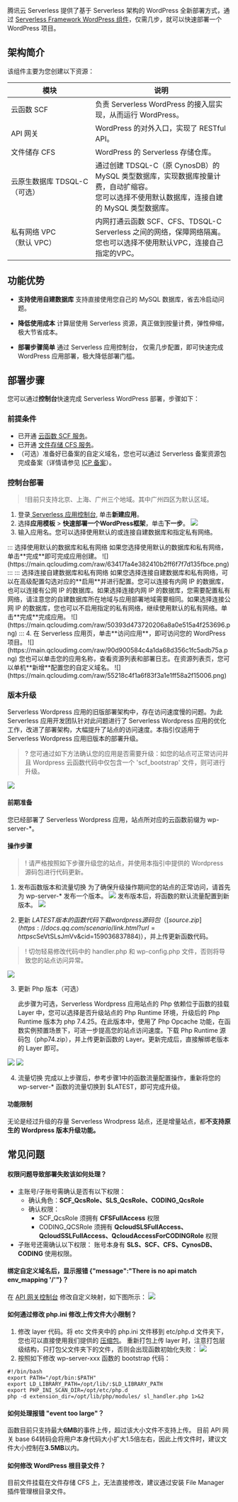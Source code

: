 腾讯云 Serverless 提供了基于 Serverless 架构的 WordPress 全新部署方式，通过 [Serverless Framework WordPress 组件](https://github.com/serverless-components/tencent-wordpress)，仅需几步，就可以快速部署一个 WordPress 项目。

## 架构简介
该组件主要为您创建以下资源：

| 模块 | 说明 | 
|---------|---------|
| 云函数 SCF | 负责 Serverless WordPress 的接入层实现，从而运行 WordPress。  |
| API 网关| WordPress 的对外入口，实现了 RESTful API。  |
| 文件储存 CFS  | WordPress 的 Serverless 存储仓库。  |
| <nobr>云原生数据库 TDSQL-C</nobr> <br>（可选）| 通过创建 TDSQL-C（原 CynosDB）的 MySQL 类型数据库，实现数据库按量计费，自动扩缩容。<br>您可以选择不使用默认数据库，连接自建的 MySQL 类型数据库。|
| 私有网络 VPC <br>（默认 VPC）| 内网打通云函数 SCF、CFS、TDSQL-C Serverless 之间的网络，保障网络隔离。<br>您也可以选择不使用默认VPC，连接自己指定的VPC。|

## 功能优势
- **支持使用自建数据库**
  支持直接使用您自己的 MySQL 数据库，省去冷启动问题。
  
- **降低使用成本**
  计算层使用 Serverless 资源，真正做到按量计费，弹性伸缩，极大节省成本。
  
- **部署步骤简单**
  通过 Serverless 应用控制台， 仅需几步配置，即可快速完成 WordPress 应用部署，极大降低部署门槛。

## 部署步骤
您可以通过**控制台**快速完成 Serverless WordPress 部署，步骤如下：

### 前提条件
- 已开通 [云函数 SCF 服务](https://console.cloud.tencent.com/scf)。
- 已开通 [文件存储 CFS 服务](https://console.cloud.tencent.com/cfs)。
- （可选）准备好已备案的自定义域名，您也可以通过 Serverless 备案资源包完成备案（详情请参见 [ICP 备案](https://cloud.tencent.com/document/product/1154/50706)）。

### 控制台部署
>!目前只支持北京、上海、广州三个地域。其中广州四区为默认区域。

1. 登录[ Serverless 应用控制台](https://console.cloud.tencent.com/sls?from=wpdocs), 单击**新建应用**。
2. 选择**应用模板** > **快速部署一个WordPress框架**，单击**下一步**。
![](https://main.qcloudimg.com/raw/69c8613f66c793d53afb879e5e11e4ae.png)
3. 输入应用名。您可以选择使用默认的或连接自建数据库和指定私有网络。
<dx-tabs>
::: 选择使用默认的数据库和私有网络
如果您选择使用默认的数据库和私有网络，单击**完成**即可完成应用创建。
![](https://main.qcloudimg.com/raw/63417fa4e382410b2ff6f7f7d135fbce.png)
:::
::: 选择连接自建数据库和私有网络
如果您选择连接自建数据库和私有网络，可以在高级配置勾选对应的**启用**并进行配置。您可以连接有内网 IP 的数据库，也可以连接有公网 IP 的数据库。如果选择连接内网 IP 的数据库，您需要配置私有网络，请注意您的自建数据库所在地域与应用部署地域需要相同。如果选择连接公网 IP 的数据库，您也可以不启用指定的私有网络，继续使用默认的私有网络。单击**完成**完成应用。
![](https://main.qcloudimg.com/raw/50393d473720206a8a0e515a4f253696.png)
:::
</dx-tabs>
4. 在 Serverless 应用页，单击**访问应用**，即可访问您的 WordPress 项目。
![](https://main.qcloudimg.com/raw/90d900584c4a1da68d356c1fc5adb75a.png)
您也可以单击您的应用名称，查看资源列表和部署日志。在资源列表页，您可以单机**新增**配置您的自定义域名。
![](https://main.qcloudimg.com/raw/55218c4f1a6f83f3a1e1ff58a2f15006.png)

### 版本升级
   Serverless Wordpress 应用的旧版部署架构中，存在访问速度慢的问题。为此 Serverless 应用开发团队针对此问题进行了 Serverless Wordpress 应用的优化工作，改进了部署架构，大幅提升了站点的访问速度。本指引仅适用于 Serverless Wordpress 应用旧版本的部署升级。
>? 您可通过如下方法确认您的应用是否需要升级：如您的站点可正常访问并且 Wordpress 云函数代码中仅包含一个 'scf_bootstrap' 文件，则可进行升级。
>
![](https://qcloudimg.tencent-cloud.cn/raw/e8900e455a4b37af87e0d4762933a7f2.png)
   
   
#### 前期准备 
   您已经部署了 Serverless Wordpress 应用，站点所对应的云函数前缀为 wp-server-*。

#### 操作步骤 
>! 请严格按照如下步骤升级您的站点，并使用本指引中提供的 Wordpress 源码包进行代码更新。

1. 发布函数版本和流量切换
  为了确保升级操作期间您的站点的正常访问，请首先为 wp-server-* 发布一个版本。
  ![](https://qcloudimg.tencent-cloud.cn/raw/d6e6e9427c239136198148addbe98f0b.png)
  发布版本后，将函数的默认流量配置到新版本。
  ![](https://qcloudimg.tencent-cloud.cn/raw/6e9382de942e9f68849ad2e11b6fe9cb.png)

2. 更新 $LATEST 版本的函数代码
  下载 wordpress 源码包（[source.zip](https://docs.qq.com/scenario/link.html?url=https%3A%2F%2Fserverless-template-1300862921.cos.ap-guangzhou.myqcloud.com%2Fwp-deploy-update%2Fsource.zip&pid=300000000$cSeVtSLsJmVv&cid=159036837884)），并上传更新函数代码。
>! 切勿轻易修改代码中的 handler.php 和 wp-config.php 文件，否则将导致您的站点访问异常。

![](https://qcloudimg.tencent-cloud.cn/raw/f906cb0252baea977d6461fe4a69c88c.png)

3. 更新 Php 版本（可选）
    
   此步骤为可选，Serverless Wordpress 应用站点的 Php 依赖位于函数的挂载 Layer 中，您可以选择是否升级站点的 Php Runtime 环境，升级后的 Php Runtime 版本为 php 7.4.25。在此版本中，使用了 Php Opcache 功能，在函数实例预置场景下，可进一步提高您的站点访问速度。下载 Php Runtime 源码包（php74.zip），并上传更新函数的 Layer。更新完成后，直接解绑老版本的 Layer 即可。

![](https://qcloudimg.tencent-cloud.cn/raw/475cfd1618350d3f164b5d77bdc5473a.png)
![](https://qcloudimg.tencent-cloud.cn/raw/e5e1d9a200510be895849d804eadb603.png)


4. 流量切换
完成以上步骤后，参考步骤1中的函数流量配置操作，重新将您的 wp-server-* 函数的流量切换到 $LATEST，即可完成升级。

#### 功能限制

  无论是经过升级的存量 Serverless Wrodpress 站点，还是增量站点，都**不支持原生的 Wordpress 版本升级功能。**



## 常见问题

#### 权限问题导致部署失败该如何处理？
- 主账号/子账号需确认是否有以下权限：
  - 确认角色：**SCF_QcsRole、SLS_QcsRole、CODING_QcsRole**
  - 确认权限：
    - SCF_QcsRole 须拥有 **CFSFullAccess** 权限
    - CODING_QCSRole 须拥有 **QcloudSLSFullAccess、QcloudSSLFullAccess、QcloudAccessForCODINGRole** 权限
- 子账号还需确认以下权限：
账号本身有 **SLS、SCF、CFS、CynosDB、CODING** 使用权限。

#### 绑定自定义域名后，显示报错 {"message":"There is no api match env_mapping '\/'"}？
在 [API 网关控制台](https://console.cloud.tencent.com/apigateway/service?rid=1) 修改自定义映射，如下图所示：
![](https://main.qcloudimg.com/raw/b6bbb75df052e307e8abb4e82e500c3b.png)

#### 如何通过修改 php.ini 修改上传文件大小限制？
1. 修改 layer 代码。将 etc 文件夹中的 php.ini 文件移到 etc/php.d 文件夹下，您也可以直接使用我们提供的 [压缩包](https://github.com/serverless-components/tencent-wordpress/blob/master/src/fixtures/layer/wp-layer.zip)。
重新打包上传 layer 时，注意打包层级结构，只打包父文件夹下的文件，否则会出现函数初始化失败：
![](https://main.qcloudimg.com/raw/46fcf29a9f846b84db0c0a19fe65ce35.png)
2. 按照如下修改 wp-server-xxx 函数的 bootstrap 代码：
```
#!/bin/bash
export PATH="/opt/bin:$PATH"
export LD_LIBRARY_PATH=/opt/lib/:$LD_LIBRARY_PATH
export PHP_INI_SCAN_DIR=/opt/etc/php.d
php -d extension_dir=/opt/lib/php/modules/ sl_handler.php 1>&2
```

#### 如何处理报错 "event too large"？
函数目前只支持最大**6MB**的事件上传，超过该大小文件不支持上传。
目前 API 网关 base 64转码会将用户本身代码大小扩大1.5倍左右，因此上传文件时，建议文件大小控制在**3.5MB**以内。<br/>

#### 如何修改 WordPress 根目录文件？
目前文件挂载在文件存储 CFS 上，无法直接修改，建议通过安装 File Manager 插件管理根目录文件。

